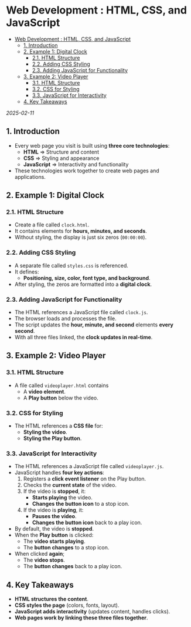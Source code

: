 # Web Development : HTML, CSS, and JavaScript

<!--toc:start-->

- [Web Development : HTML, CSS, and JavaScript](#web-development-html-css-and-javascript)
  - [1. Introduction](#1-introduction)
  - [2. Example 1: Digital Clock](#2-example-1-digital-clock)
    - [2.1. HTML Structure](#21-html-structure)
    - [2.2. Adding CSS Styling](#22-adding-css-styling)
    - [2.3. Adding JavaScript for Functionality](#23-adding-javascript-for-functionality)
  - [3. Example 2: Video Player](#3-example-2-video-player)
    - [3.1. HTML Structure](#31-html-structure)
    - [3.2. CSS for Styling](#32-css-for-styling)
    - [3.3. JavaScript for Interactivity](#33-javascript-for-interactivity)
  - [4. Key Takeaways](#4-key-takeaways)
  <!--toc:end-->

_2025-02-11_

## 1. Introduction

- Every web page you visit is built using **three core technologies**:
  - **HTML** => Structure and content
  - **CSS** => Styling and appearance
  - **JavaScript** => Interactivity and functionality
- These technologies work together to create web pages and applications.

## 2. Example 1: Digital Clock

### 2.1. HTML Structure

- Create a file called `clock.html`.
- It contains elements for **hours, minutes, and seconds**.
- Without styling, the display is just six zeros (`00:00:00`).

### 2.2. Adding CSS Styling

- A separate file called `styles.css` is referenced.
- It defines:
  - **Positioning, size, color, font type, and background**.
- After styling, the zeros are formatted into a **digital clock**.

### 2.3. Adding JavaScript for Functionality

- The HTML references a JavaScript file called `clock.js`.
- The browser loads and processes the file.
- The script updates the **hour, minute, and second** elements **every second**.
- With all three files linked, the **clock updates in real-time**.

## 3. Example 2: Video Player

### 3.1. HTML Structure

- A file called `videoplayer.html` contains
  - A **video element**.
  - A **Play button** below the video.

### 3.2. CSS for Styling

- The HTML references a **CSS file** for:
  - **Styling the video**.
  - **Styling the Play button**.

### 3.3. JavaScript for Interactivity

- The HTML references a JavaScript file called `videoplayer.js`.
- JavaScript handles **four key actions**:
  1.  Registers a **click event listener** on the Play button.
  2.  Checks the **current state** of the video.
  3.  If the video is **stopped**, it:
      - **Starts playing** the video.
      - **Changes the button icon** to a stop icon.
  4.  If the video is **playing**, it:
      - **Pauses the video**.
      - **Changes the button icon** back to a play icon.
- By default, the video is **stopped**.
- When the **Play button** is clicked:
  - The **video starts playing**.
  - The **button changes** to a stop icon.
- When clicked **again**;
  - The **video stops**.
  - The **button changes** back to a play icon.

## 4. Key Takeaways

- **HTML structures the content**.
- **CSS styles the page** (colors, fonts, layout).
- **JavaScript adds interactivity** (updates content, handles clicks).
- **Web pages work by linking these three files together**.
